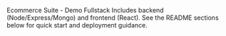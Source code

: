 
Ecommerce Suite - Demo Fullstack
Includes backend (Node/Express/Mongo) and frontend (React).
See the README sections below for quick start and deployment guidance.
